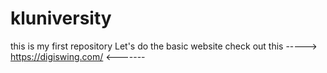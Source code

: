 # kluniversity
this is my first repository
Let's do the basic website check out this
----->    https://digiswing.com/    <------- 
